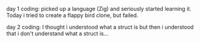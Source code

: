 day 1 coding: picked up a language (Zig) and seriously started learning it. 
Today i tried to create a flappy bird clone, but failed. 

day 2 coding: I thought i understood what a struct is but then i understood that i don't understand what a struct is...

